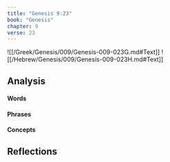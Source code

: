 ```yaml
---
title: "Genesis 9:23"
book: "Genesis"
chapter: 9
verse: 23
---
```

![[/Greek/Genesis/009/Genesis-009-023G.md#Text]]
![[/Hebrew/Genesis/009/Genesis-009-023H.md#Text]]

## Analysis

#### Words

#### Phrases

#### Concepts

## Reflections

